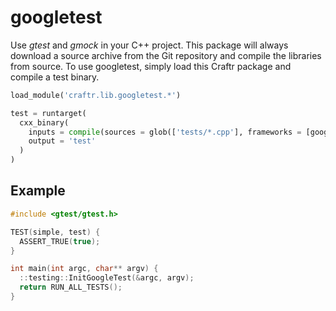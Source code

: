 # googletest

Use *gtest* and *gmock* in your C++ project. This package will always download
a source archive from the Git repository and compile the libraries from source.
To use googletest, simply load this Craftr package and compile a test binary.


```python
load_module('craftr.lib.googletest.*')

test = runtarget(
  cxx_binary(
    inputs = compile(sources = glob(['tests/*.cpp'], frameworks = [googletest])),
    output = 'test'
  )
)
```

## Example

```cpp
#include <gtest/gtest.h>

TEST(simple, test) {
  ASSERT_TRUE(true);
}

int main(int argc, char** argv) {
  ::testing::InitGoogleTest(&argc, argv);
  return RUN_ALL_TESTS();
}
```

